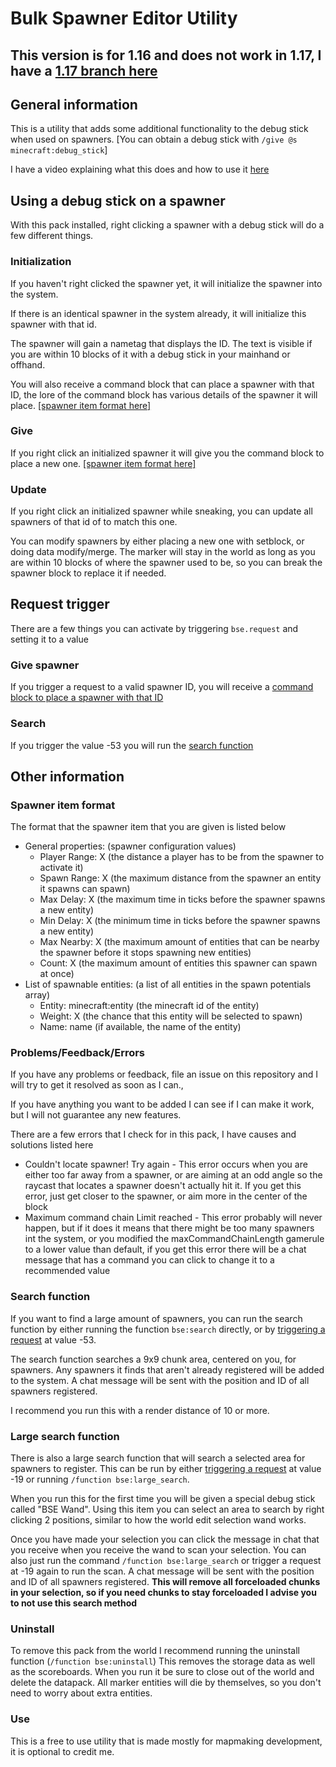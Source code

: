 # Bulk Spawner Editor Utility

## This version is for 1.16 and does not work in 1.17, I have a [1.17 branch here](https://github.com/gibbsly/bse/blob/update-version-0.8)

## General information
This is a utility that adds some additional functionality to the debug stick when used on spawners. [You can obtain a debug stick with `/give @s minecraft:debug_stick`] 

I have a video explaining what this does and how to use it [here](https://youtu.be/mI8nApNMD48)

## Using a debug stick on a spawner
With this pack installed, right clicking a spawner with a debug stick will do a few different things.
### Initialization
If you haven't right clicked the spawner yet, it will initialize the spawner into the system.

If there is an identical spawner in the system already, it will initialize this spawner with that id.

The spawner will gain a nametag that displays the ID. The text is visible if you are within 10 blocks of it with a debug stick in your mainhand or offhand.

You will also receive a command block that can place a spawner with that ID, the lore of the command block has various details of the spawner it will place. [[spawner item format here]](https://github.com/gibbsly/bse#spawner-item-format)

### Give
If you right click an initialized spawner it will give you the command block to place a new one. [[spawner item format here]](https://github.com/gibbsly/bse#spawner-item-format)

### Update
If you right click an initialized spawner while sneaking, you can update all spawners of that id of to match this one. 

You can modify spawners by either placing a new one with setblock, or doing data modify/merge. The marker will stay in the world as long as you are within 10 blocks of where the spawner used to be, so you can break the spawner block to replace it if needed. 

## Request trigger
There are a few things you can activate by triggering `bse.request` and setting it to a value
### Give spawner
If you trigger a request to a valid spawner ID, you will receive a [command block to place a spawner with that ID](https://github.com/gibbsly/bse#spawner-item-format)
### Search
If you trigger the value -53 you will run the [search function](https://github.com/gibbsly/bse#search-function)

## Other information
### Spawner item format
The format that the spawner item that you are given is listed below
* General properties: (spawner configuration values)
  * Player Range: X (the distance a player has to be from the spawner to activate it)
  * Spawn Range: X (the maximum distance from the spawner an entity it spawns can spawn)
  * Max Delay: X (the maximum time in ticks before the spawner spawns a new entity)
  * Min Delay: X (the minimum time in ticks before the spawner spawns a new entity)
  * Max Nearby: X (the maximum amount of entities that can be nearby the spawner before it stops spawning new entities)
  * Count: X (the maximum amount of entities this spawner can spawn at once)
* List of spawnable entities: (a list of all entities in the spawn potentials array)
  * Entity: minecraft:entity (the minecraft id of the entity)
  * Weight: X (the chance that this entity will be selected to spawn)
  * Name: name (if available, the name of the entity)
### Problems/Feedback/Errors
If you have any problems or feedback, file an issue on this repository and I will try to get it resolved as soon as I can.,

If you have anything you want to be added I can see if I can make it work, but I will not guarantee any new features. 

There are a few errors that I check for in this pack, I have causes and solutions listed here
* Couldn't locate spawner! Try again - This error occurs when you are either too far away from a spawner, or are aiming at an odd angle so the raycast that locates a spawner doesn't actually hit it. If you get this error, just get closer to the spawner, or aim more in the center of the block
* Maximum command chain Limit reached - This error probably will never happen, but if it does it means that there might be too many spawners int the system, or you modified the maxCommandChainLength gamerule to a lower value than default, if you get this error there will be a chat message that has a command you can click to change it to a recommended value

### Search function
If you want to find a large amount of spawners, you can run the search function by either running the function `bse:search` directly, or by [triggering a request](https://github.com/gibbsly/bse#request-trigger) at value -53.

The search function searches a 9x9 chunk area, centered on you, for spawners. Any spawners it finds that aren't already registered will be added to the system. A chat message will be sent with the position and ID of all spawners registered.

I recommend you run this with a render distance of 10 or more.

### Large search function
There is also a large search function that will search a selected area for spawners to register. This can be run by either [triggering a request](https://github.com/gibbsly/bse#request-trigger) at value -19 or running `/function bse:large_search`. 

When you run this for the first time you will be given a special debug stick called "BSE Wand". Using this item you can select an area to search by right clicking 2 positions, similar to how the world edit selection wand works. 

Once you have made your selection you can click the message in chat that you receive when you receive the wand to scan your selection.  You can also just run the command `/function bse:large_search` or trigger a request at -19 again to run the scan. A chat message will be sent with the position and ID of all spawners registered. **This will remove all forceloaded chunks in your selection, so if you need chunks to stay forceloaded I advise you to not use this search method**

### Uninstall
To remove this pack from the world I recommend running the uninstall function (`/function bse:uninstall`) This removes the storage data as well as the scoreboards. When you run it be sure to close out of the world and delete the datapack. All marker entities will die by themselves, so you don't need to worry about extra entities. 

### Use
This is a free to use utility that is made mostly for mapmaking development, it is optional to credit me.
